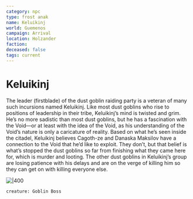 ```yaml
---
category: npc
type: frost anak
name: Keluikinj
world: Guemenos
campaign: Arrival
location: Holzander
faction: 
deceased: false
tags: current
---
```


# Keluikinj

The leader (firstblade) of the dust goblin raiding party is a veteran of many such incursions named Keluikinj. Like most dust goblins who rise to positions of leadership  in their tribe, Keluikinj’s mind is twisted and grim. He’s no more sadistic than most dust goblins, but he has a fascination with the Void—or at least with the idea of the Void, as his understanding of the Void’s nature is only a caricature of reality. Based on what he’s seen inside the citadel, Keluikinj believes Cagoth-ze and Danaska Maksilov have a connection to the Void that he’d like to exploit. They don’t, but that belief is what’s stopped the dust goblins so far from finishing what they came here for, which is murder and looting. The other dust goblins in Keluikinj’s group are losing patience with his delays and are on the verge of killing him so they can get on with killing everyone else.

![|400](https://i.imgur.com/UNC0kXg.png)

```statblock
creature: Goblin Boss
```











